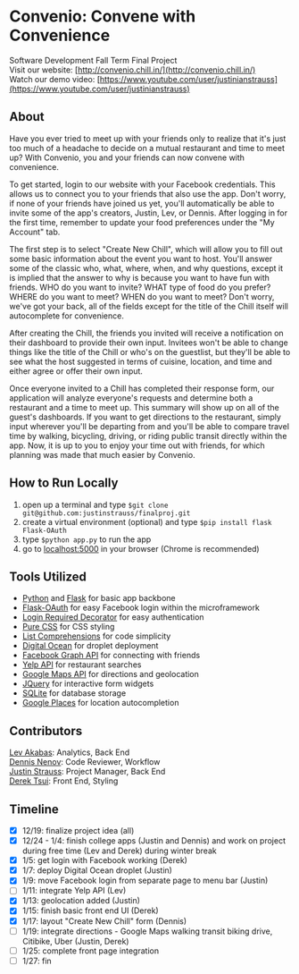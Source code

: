 Convenio: Convene with Convenience
=========
Software Development Fall Term Final Project  
Visit our website: [http://convenio.chill.in/](http://convenio.chill.in/)  
Watch our demo video: [https://www.youtube.com/user/justinianstrauss](https://www.youtube.com/user/justinianstrauss)  
## About

Have you ever tried to meet up with your friends only to realize that it's just too much of a headache to decide on a mutual restaurant and time to meet up? With Convenio, you and your friends can now convene with convenience.

To get started, login to our website with your Facebook credentials. This allows us to connect you to your friends that also use the app. Don't worry, if none of your friends have joined us yet, you'll automatically be able to invite some of the app's creators, Justin, Lev, or Dennis. After logging in for the first time, remember to update your food preferences under the "My Account" tab.

The first step is to select "Create New Chill", which will allow you to fill out some basic information about the event you want to host. You'll answer some of the classic who, what, where, when, and why questions, except it is implied that the answer to why is because you want to have fun with friends. WHO do you want to invite? WHAT type of food do you prefer? WHERE do you want to meet? WHEN do you want to meet? Don't worry, we've got your back, all of the fields except for the title of the Chill itself will autocomplete for convenience.

After creating the Chill, the friends you invited will receive a notification on their dashboard to provide their own input. Invitees won't be able to change things like the title of the Chill or who's on the guestlist, but they'll be able to see what the host suggested in terms of cuisine, location, and time and either agree or offer their own input.

Once everyone invited to a Chill has completed their response form, our application will analyze everyone's requests and determine both a restaurant and a time to meet up. This summary will show up on all of the guest's dashboards. If you want to get directions to the restaurant, simply input wherever you'll be departing from and you'll be able to compare travel time by walking, bicycling, driving, or riding public transit directly within the app. Now, it is up to you to enjoy your time out with friends, for which planning was made that much easier by Convenio.

## How to Run Locally

1. open up a terminal and type `$git clone git@github.com:justinstrauss/finalproj.git`
2. create a virtual environment (optional) and type `$pip install flask Flask-OAuth`
3. type `$python app.py` to run the app
4. go to [localhost:5000](localhost:5000) in your browser (Chrome is recommended)

## Tools Utilized

- [Python](https://www.python.org/) and [Flask](http://flask.pocoo.org/) for basic app backbone  
- [Flask-OAuth](https://pythonhosted.org/Flask-OAuth/) for easy Facebook login within the microframework  
- [Login Required Decorator](http://flask.pocoo.org/docs/0.10/patterns/viewdecorators/) for easy authentication
- [Pure CSS](http://purecss.io/) for CSS styling  
- [List Comprehensions](https://docs.python.org/2/tutorial/datastructures.html) for code simplicity  
- [Digital Ocean](https://www.digitalocean.com/) for droplet deployment  
- [Facebook Graph API](https://developers.facebook.com/docs/graph-api) for connecting with friends  
- [Yelp API](http://www.yelp.com/developers/documentation) for restaurant searches  
- [Google Maps API](https://developers.google.com/maps/) for directions and geolocation  
- [JQuery](http://jquery.com/) for interactive form widgets  
- [SQLite](http://www.sqlite.org/) for database storage  
- [Google Places](https://developers.google.com/maps/documentation/javascript/examples/places-autocomplete) for location autocompletion  

## Contributors
[Lev Akabas](https://github.com/levakabas): Analytics, Back End  
[Dennis Nenov](https://github.com/DennisNenov): Code Reviewer, Workflow  
[Justin Strauss](https://github.com/justinstrauss): Project Manager, Back End  
[Derek Tsui](https://github.com/d-tsui): Front End, Styling  

## Timeline
- [X] 12/19: finalize project idea (all)
- [X] 12/24 - 1/4: finish college apps (Justin and Dennis) and work on project during free time (Lev and Derek) during winter break  
- [X] 1/5: get login with Facebook working (Derek)
- [X] 1/7: deploy Digital Ocean droplet (Justin)
- [X] 1/9: move Facebook login from separate page to menu bar (Justin)
- [ ] 1/11: integrate Yelp API (Lev)
- [X] 1/13: geolocation added (Justin)
- [X] 1/15: finish basic front end UI (Derek)
- [X] 1/17: layout "Create New Chill" form (Dennis)
- [ ] 1/19: integrate directions - Google Maps walking transit biking drive, Citibike, Uber (Justin, Derek)
- [ ] 1/25: complete front page integration
- [ ] 1/27: fin  
